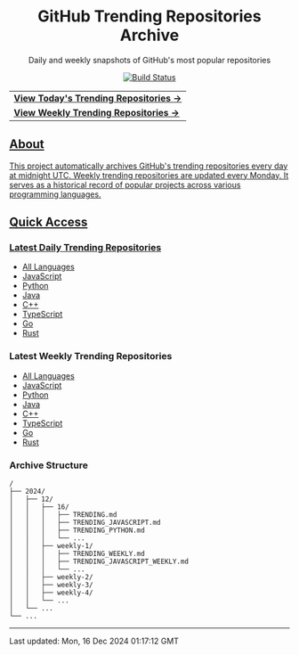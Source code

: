 <div align="center">
<h1>GitHub Trending Repositories Archive</h1>
<p>Daily and weekly snapshots of GitHub's most popular repositories</p>
<a href="https://github.com/saiki-mbs/github-trending-archive/actions">
<img src="https://img.shields.io/badge/build-success-brightgreen" alt="Build Status">
</div>

<div align="center">
<table>
<tr>
  <td>
    <a href="./2024/12/16/TRENDING.md">
      <b>View Today's Trending Repositories →</b>
    </a>
  </td>
</tr>
<tr>
  <td>
    <a href="./2024/12/weekly-3/TRENDING_WEEKLY.md">
      <b>View Weekly Trending Repositories →</b>
    </a>
  </td>
</tr>
</table>
</div>

## About

This project automatically archives GitHub's trending repositories every day at midnight UTC. Weekly trending repositories are updated every Monday. It serves as a historical record of popular projects across various programming languages.

## Quick Access

### Latest Daily Trending Repositories

- [All Languages](./2024/12/16/TRENDING.md)
- [JavaScript](./2024/12/16/TRENDING_JAVASCRIPT.md)
- [Python](./2024/12/16/TRENDING_PYTHON.md)
- [Java](./2024/12/16/TRENDING_JAVA.md)
- [C++](./2024/12/16/TRENDING_CPP.md)
- [TypeScript](./2024/12/16/TRENDING_TYPESCRIPT.md)
- [Go](./2024/12/16/TRENDING_GO.md)
- [Rust](./2024/12/16/TRENDING_RUST.md)

### Latest Weekly Trending Repositories

- [All Languages](./2024/12/weekly-3/TRENDING_WEEKLY.md)
- [JavaScript](./2024/12/weekly-3/TRENDING_JAVASCRIPT_WEEKLY.md)
- [Python](./2024/12/weekly-3/TRENDING_PYTHON_WEEKLY.md)
- [Java](./2024/12/weekly-3/TRENDING_JAVA_WEEKLY.md)
- [C++](./2024/12/weekly-3/TRENDING_CPP_WEEKLY.md)
- [TypeScript](./2024/12/weekly-3/TRENDING_TYPESCRIPT_WEEKLY.md)
- [Go](./2024/12/weekly-3/TRENDING_GO_WEEKLY.md)
- [Rust](./2024/12/weekly-3/TRENDING_RUST_WEEKLY.md)

### Archive Structure

```
/
├── 2024/
│   ├── 12/
│   │   ├── 16/
│   │   │   ├── TRENDING.md
│   │   │   ├── TRENDING_JAVASCRIPT.md
│   │   │   ├── TRENDING_PYTHON.md
│   │   │   └── ...
│   │   ├── weekly-1/
│   │   │   ├── TRENDING_WEEKLY.md
│   │   │   ├── TRENDING_JAVASCRIPT_WEEKLY.md
│   │   │   └── ...
│   │   ├── weekly-2/
│   │   ├── weekly-3/
│   │   ├── weekly-4/
│   │   └── ...
│   └── ...
└── ...
```

---

Last updated: Mon, 16 Dec 2024 01:17:12 GMT